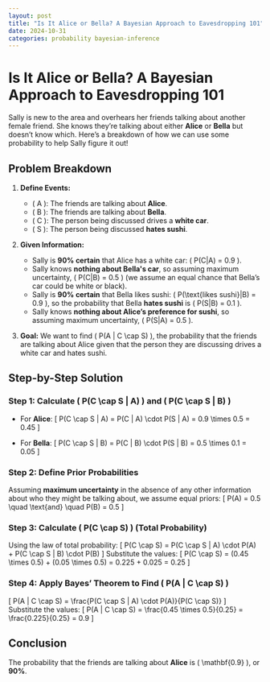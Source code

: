 ```yaml
---
layout: post
title: "Is It Alice or Bella? A Bayesian Approach to Eavesdropping 101"
date: 2024-10-31
categories: probability bayesian-inference
---
```


# Is It Alice or Bella? A Bayesian Approach to Eavesdropping 101

Sally is new to the area and overhears her friends talking about another female friend. She knows they’re talking about either **Alice** or **Bella** but doesn’t know which. Here’s a breakdown of how we can use some probability to help Sally figure it out!

## Problem Breakdown

1. **Define Events:**
   - \( A \): The friends are talking about **Alice**.
   - \( B \): The friends are talking about **Bella**.
   - \( C \): The person being discussed drives a **white car**.
   - \( S \): The person being discussed **hates sushi**.

2. **Given Information:**
   - Sally is **90% certain** that Alice has a white car: \( P(C|A) = 0.9 \).
   - Sally knows **nothing about Bella's car**, so assuming maximum uncertainty, \( P(C|B) = 0.5 \) (we assume an equal chance that Bella’s car could be white or black).
   - Sally is **90% certain** that Bella likes sushi: \( P(\text{likes sushi}|B) = 0.9 \), so the probability that Bella **hates sushi** is \( P(S|B) = 0.1 \).
   - Sally knows **nothing about Alice’s preference for sushi**, so assuming maximum uncertainty, \( P(S|A) = 0.5 \).

3. **Goal:**
   We want to find \( P(A | C \cap S) \), the probability that the friends are talking about Alice given that the person they are discussing drives a white car and hates sushi.

## Step-by-Step Solution

### Step 1: Calculate \( P(C \cap S | A) \) and \( P(C \cap S | B) \)

- For **Alice**:
  \[
  P(C \cap S | A) = P(C | A) \cdot P(S | A) = 0.9 \times 0.5 = 0.45
  \]

- For **Bella**:
  \[
  P(C \cap S | B) = P(C | B) \cdot P(S | B) = 0.5 \times 0.1 = 0.05
  \]

### Step 2: Define Prior Probabilities

Assuming **maximum uncertainty** in the absence of any other information about who they might be talking about, we assume equal priors:
\[
P(A) = 0.5 \quad \text{and} \quad P(B) = 0.5
\]

### Step 3: Calculate \( P(C \cap S) \) (Total Probability)

Using the law of total probability:
\[
P(C \cap S) = P(C \cap S | A) \cdot P(A) + P(C \cap S | B) \cdot P(B)
\]
Substitute the values:
\[
P(C \cap S) = (0.45 \times 0.5) + (0.05 \times 0.5) = 0.225 + 0.025 = 0.25
\]

### Step 4: Apply Bayes’ Theorem to Find \( P(A | C \cap S) \)

\[
P(A | C \cap S) = \frac{P(C \cap S | A) \cdot P(A)}{P(C \cap S)}
\]
Substitute the values:
\[
P(A | C \cap S) = \frac{0.45 \times 0.5}{0.25} = \frac{0.225}{0.25} = 0.9
\]

## Conclusion

The probability that the friends are talking about **Alice** is \( \mathbf{0.9} \), or **90%**.
